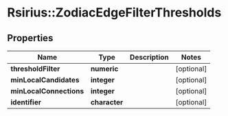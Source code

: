 # Rsirius::ZodiacEdgeFilterThresholds



## Properties
Name | Type | Description | Notes
------------ | ------------- | ------------- | -------------
**thresholdFilter** | **numeric** |  | [optional] 
**minLocalCandidates** | **integer** |  | [optional] 
**minLocalConnections** | **integer** |  | [optional] 
**identifier** | **character** |  | [optional] 


